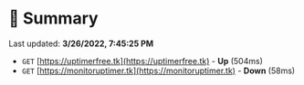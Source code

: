 # 📖 Summary
Last updated: **3/26/2022, 7:45:25 PM**

- `GET` [https://uptimerfree.tk](https://uptimerfree.tk) - **Up** (504ms)
- `GET` [https://monitoruptimer.tk](https://monitoruptimer.tk) - **Down** (58ms)
